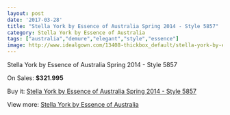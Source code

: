 ```yaml
---
layout: post
date: '2017-03-28'
title: "Stella York by Essence of Australia Spring 2014 - Style 5857"
category: Stella York by Essence of Australia
tags: ["australia","demure","elegant","style","essence"]
image: http://www.idealgown.com/13408-thickbox_default/stella-york-by-essence-of-australia-spring-2014-style-5857.jpg
---
```

Stella York by Essence of Australia Spring 2014 - Style 5857

On Sales: **$321.995**
<a href="https://www.idealgown.com/en/stella-york-by-essence-of-australia/5389-stella-york-by-essence-of-australia-spring-2014-style-5857.html"><amp-img layout="responsive" width="600" height="600" src="//www.idealgown.com/13408-thickbox_default/stella-york-by-essence-of-australia-spring-2014-style-5857.jpg" alt="Stella York by Essence of Australia Spring 2014 - Style 5857 0" /></a>
<a href="https://www.idealgown.com/en/stella-york-by-essence-of-australia/5389-stella-york-by-essence-of-australia-spring-2014-style-5857.html"><amp-img layout="responsive" width="600" height="600" src="//www.idealgown.com/13409-thickbox_default/stella-york-by-essence-of-australia-spring-2014-style-5857.jpg" alt="Stella York by Essence of Australia Spring 2014 - Style 5857 1" /></a>
<a href="https://www.idealgown.com/en/stella-york-by-essence-of-australia/5389-stella-york-by-essence-of-australia-spring-2014-style-5857.html"><amp-img layout="responsive" width="600" height="600" src="//www.idealgown.com/13407-thickbox_default/stella-york-by-essence-of-australia-spring-2014-style-5857.jpg" alt="Stella York by Essence of Australia Spring 2014 - Style 5857 2" /></a>

Buy it: [Stella York by Essence of Australia Spring 2014 - Style 5857](https://www.idealgown.com/en/stella-york-by-essence-of-australia/5389-stella-york-by-essence-of-australia-spring-2014-style-5857.html "Stella York by Essence of Australia Spring 2014 - Style 5857")

View more: [Stella York by Essence of Australia](https://www.idealgown.com/en/79-stella-york-by-essence-of-australia "Stella York by Essence of Australia")